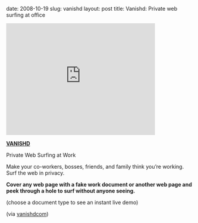 date: 2008-10-19
slug: vanishd
layout: post
title: Vanishd: Private web surfing at office


<iframe width="400" height="300" src="http://www.youtube.com/embed/xXCi0_bTNc8?wmode=transparent&autohide=1&egm=0&hd=1&iv_load_policy=3&modestbranding=1&rel=0&showinfo=0&showsearch=0" frameborder="0" allowfullscreen></iframe><p><a href="http://www.vanishd.com/" target="_blank"><b>VANISHD </b></a><br/>

Private Web Surfing at Work<br/>

Make your co-workers, bosses, friends, and family think you&#8217;re working. Surf the web in privacy.</p>



<p><b>Cover any web page with a fake work document or another web page and peek through a hole to surf without anyone seeing.</b></p>



<p>(choose a document type to see an instant live demo)<br/>

(via <a href="http://youtube.com/user/vanishdcom" target="_blank">vanishdcom</a>)</p>
